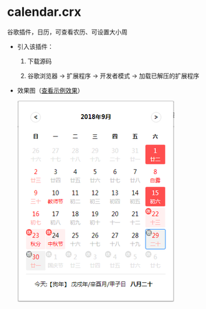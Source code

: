 # calendar.crx
谷歌插件，日历，可查看农历、可设置大小周

* 引入该插件：

  1. 下载源码

  2. 谷歌浏览器 -> 扩展程序 -> 开发者模式 -> 加载已解压的扩展程序


* 效果图（[查看示例效果](https://gyxing.github.io/calendar.crx/index.html)）

  ![img](./images/calendar.png)


